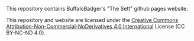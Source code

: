 This repository contains BuffaloBadger's "The Sett" github pages website.

This repository and website are licensed under the [Creative Commons Attribution-Non-Commercial-NoDerivatives 4.0 International](https://creativecommons.org/licenses/by-nc-nd/4.0/) License (CC BY-NC-ND 4.0).
